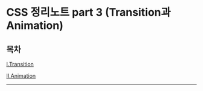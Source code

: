 # CSS 정리노트 part 3 (Transition과 Animation)

## 목차

[I.Transition](#i-transition) 

[II.Animation](#ii-animation)

---
